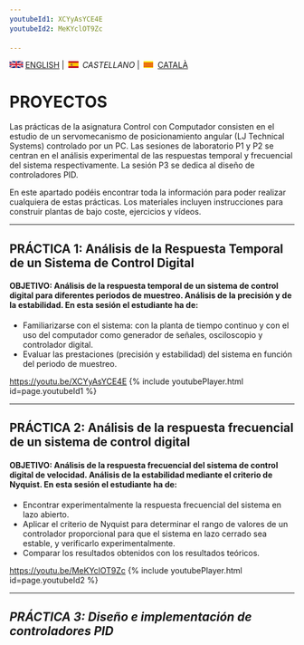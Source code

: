 ```yaml
---
youtubeId1: XCYyAsYCE4E
youtubeId2: MeKYclOT9Zc

---
```



<img src="en.png" alt="English"> [ENGLISH](projects.md) | <img src="es.png" alt="Castellano"> *CASTELLANO* | <img src="ca.png" alt="Català"> [CATALÀ](projectes.md)

# PROYECTOS
Las prácticas de la asignatura Control con Computador consisten en el estudio de un servomecanismo de posicionamiento angular (LJ Technical Systems) controlado por un PC. Las sesiones de laboratorio P1 y P2 se centran en el análisis experimental de las respuestas temporal y frecuencial del sistema respectivamente. La sesión P3 se dedica al diseño de controladores PID.

En este apartado podéis encontrar toda la información para poder realizar cualquiera de estas prácticas. Los materiales incluyen instrucciones para construir plantas de bajo coste, ejercicios y vídeos.

<hr/>

## PRÁCTICA 1: Análisis de la Respuesta Temporal de un Sistema de Control Digital
#### OBJETIVO: Análisis de la respuesta temporal de un sistema de control digital para diferentes periodos de muestreo. Análisis de la precisión y de la estabilidad. En esta sesión el estudiante ha de:

<ul>
  <li>Familiarizarse con el sistema: con la planta de tiempo continuo y con el uso del computador como generador de señales, osciloscopio y controlador digital.</li>
  <li>Evaluar las prestaciones (precisión y estabilidad) del sistema en función del periodo de muestreo.</li>
</ul>  

 <https://youtu.be/XCYyAsYCE4E>
{% include youtubePlayer.html id=page.youtubeId1 %}
<br />

<hr/>

## PRÁCTICA 2: Análisis de la respuesta frecuencial de un sistema de control digital
#### OBJETIVO: Análisis de la respuesta frecuencial del sistema de control digital de velocidad. Análisis de la estabilidad mediante el criterio de Nyquist. En esta sesión el estudiante ha de:
 <ul>
    <li>Encontrar experimentalmente la respuesta frecuencial del sistema en lazo abierto.</li>
    <li>Aplicar el criterio de Nyquist para determinar el rango de valores de un controlador proporcional para que el sistema en lazo cerrado sea estable, y verificarlo experimentalmente.</li>
    <li>Comparar los resultados obtenidos con los resultados teóricos.</li>
 </ul>

<https://youtu.be/MeKYclOT9Zc>
{% include youtubePlayer.html id=page.youtubeId2 %}
<br />


<hr/>

## *PRÁCTICA 3: Diseño e implementación de controladores PID*
